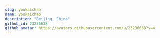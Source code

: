 ```yaml
---
slug: youkaichao
name: youkaichao
description: "Beijing, China"
github_id: 23236638
github_avatar: https://avatars.githubusercontent.com/u/23236638?v=4
---
```


